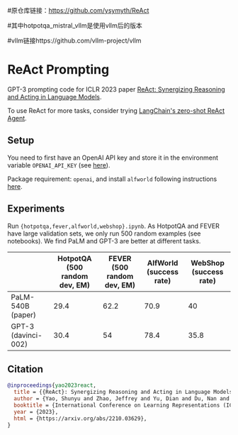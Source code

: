 #原仓库链接：https://github.com/ysymyth/ReAct


#其中hotpotqa_mistral_vllm是使用vllm后的版本


#vllm链接https://github.com/vllm-project/vllm

# ReAct Prompting

GPT-3 prompting code for ICLR 2023 paper [ReAct: Synergizing Reasoning and Acting in Language Models](https://arxiv.org/abs/2210.03629).

To use ReAct for more tasks, consider trying [LangChain's zero-shot ReAct Agent](https://python.langchain.com/docs/modules/agents/agent_types/react.html).

## Setup

You need to first have an OpenAI API key and store it in the environment variable ``OPENAI_API_KEY`` (see [here](https://help.openai.com/en/articles/5112595-best-practices-for-api-key-safety)).

Package requirement: ``openai``, and install ``alfworld`` following instructions [here](https://github.com/alfworld/alfworld).

## Experiments

Run ``{hotpotqa,fever,alfworld,webshop}.ipynb``. As HotpotQA and FEVER have large validation sets, we only run 500 random examples (see notebooks). We find PaLM and GPT-3 are better at different tasks.


|                     | HotpotQA (500 random dev, EM) | FEVER (500 random dev, EM) | AlfWorld (success rate) | WebShop  (success rate) |
| ------------------- | ----------------------------- | -------------------------- | ----------------------- | ----------------------- |
| PaLM-540B (paper)   | 29.4                          | 62.2                       | 70.9                    | 40                      |
| GPT-3 (davinci-002) | 30.4                          | 54                         | 78.4                    | 35.8                    |

## Citation

```bibtex
@inproceedings{yao2023react,
  title = {{ReAct}: Synergizing Reasoning and Acting in Language Models},
  author = {Yao, Shunyu and Zhao, Jeffrey and Yu, Dian and Du, Nan and Shafran, Izhak and Narasimhan, Karthik and Cao, Yuan},
  booktitle = {International Conference on Learning Representations (ICLR) },
  year = {2023},
  html = {https://arxiv.org/abs/2210.03629},
}
```

